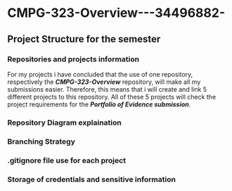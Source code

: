 # CMPG-323-Overview---34496882-

## Project Structure for the semester
### Repositories and projects information
For my projects i have concluded that the use of one repository, respectively the _**CMPG-323-Overview**_ repository, will make all my submissions easier. Therefore, this means that i will create and link 5 different projects to this repository. All of these 5 projects will check the project requirements for the _**Portfolio of Evidence submission**_. 
### Repository Diagram explaination
### Branching Strategy
### .gitignore file use for each project
### Storage of credentials and sensitive information
